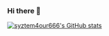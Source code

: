 ### Hi there 👋

<!--
**syztem4our666/syztem4our666** is a ✨ _special_ ✨ repository because its `README.md` (this file) appears on your GitHub profile.

Here are some ideas to get you started:

- 🔭 I’m currently working on ...
- 🌱 I’m currently learning ...
- 👯 I’m looking to collaborate on ...
- 🤔 I’m looking for help with ...
- 💬 Ask me about ...
- 📫 How to reach me: ...
- 😄 Pronouns: ...
- ⚡ Fun fact: ...
-->
[![syztem4our666's GitHub stats](https://github-readme-stats.vercel.app/api?username=syztem4our666)](https://github.com/anuraghazra/github-readme-stats)

